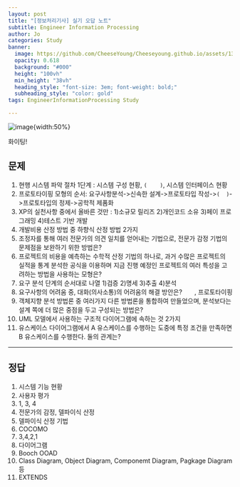 ```yaml
---
layout: post
title: "[정보처리기사] 실기 오답 노트"
subtitle: Engineer Information Processing
author: Jo
categories: Study
banner:
  image: https://github.com/CheeseYoung/Cheeseyoung.github.io/assets/132384527/f06a9051-f240-426c-ba73-e983ae1c6500
  opacity: 0.618
  background: "#000"
  height: "100vh"
  min_height: "38vh"
  heading_style: "font-size: 3em; font-weight: bold;"
  subheading_style: "color: gold"
tags: EngineerInformationProcessing Study

---
```


![image](https://github.com/CheeseYoung/Cheeseyoung.github.io/assets/132384527/f06a9051-f240-426c-ba73-e983ae1c6500){width:50%}

화이팅!

## 문제

1. 현행 시스템 파악 절차 1단계 : 시스템 구성 현황, ``(    )``, 시스템 인터페이스 현황 
2. 프로토타이핑 모형의 순서: 요구사항분석->신속한 설계->프로토타입 작성->``(  )``->프로토타입의 정제->공학적 제품화
3. XP의 실천사항 중에서 올바른 것만 : 1)소규모 릴리즈 2)개인코드 소유 3)페이 프로그래밍 4)테스트 기반 개발
4. 개발비용 산정 방법 중 하향식 산정 방법 2가지
5. 조정자를 통해 여러 전문가의 의견 일치를 얻어내는 기법으로, 전문가 감정 기법의 문제점을 보완하기 위한 방법은?
6. 프로젝트의 비용을 예측하는 수학적 산정 기법의 하나로, 과거 수많은 프로젝트의 실적을 통계 분석한 공식을 이용하며 지금 진행 예정인 프로젝트의 여러 특성을 고려하는 방법을 사용하는 모형은?
7. 요구 분석 단계의 순서대로 나열 1)검증 2)명세 3)추출 4)분석
8. 요구사항의 어려움 중, 대화(의사소통)의 어려움의 해결 방안은? ``　　``, 프로토타이핑
9. 객체지향 분석 방법론 중 여러가지 다른 방법론을 통합하여 만들었으며, 분석보다는 설계 쪽에 더 많은 중점을 두고 구성되는 방법은?
10. UML 모델에서 사용하는 구조적 다이어그램에 속하는 것 2가지
11. 유스케이스 다이어그램에서 A 유스케이스를 수행하는 도중에 특정 조건을 만족하면 B 유스케이스를 수행한다. 둘의 관계는? 











<hr>

## 정답
1. 시스템 기능 현황
2. 사용자 평가
3. 1, 3, 4
4. 전문가의 감정, 델파이식 산정
5. 델파이식 산정 기법
6. COCOMO
7. 3,4,2,1
8. 다이어그램
9. Booch OOAD
10. Class Diagram, Object Diagram, Componemt Diagram, Pagkage Diagram 등
11. EXTENDS






